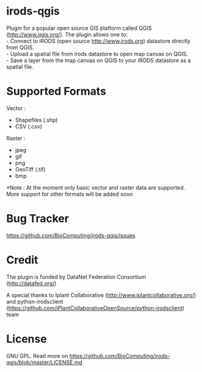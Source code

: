 # irods-qgis
Plugin for a popular open source GIS platform called QGIS (http://www.qgis.org/).  The plugin allows one to:  
	- Connect to iRODS (open source http://www.irods.org) datastore directly from QGIS.  
	- Upload a spatial file from irods datastore to open map canvas on QGIS.  
	- Save a layer from the map canvas on QGIS to your iRODS datastore as a spatial file.

# Supported Formats

Vector : 
 - Shapefiles (.shp)
 - CSV (.csv)

Raster : 
 - jpeg
 - gif
 - png
 - GeoTiff (.tif)
 - bmp

*Note : At the moment only basic vector and raster data are supported. More support for other formats will be added soon

# Bug Tracker

https://github.com/BioComputing/irods-qgis/issues

# Credit

The plugin is funded by DataNet Federation Consortium (http://datafed.org/)

A special thanks to Iplant Collaborative (http://www.iplantcollaborative.org/) and python-irodsclient (https://github.com/iPlantCollaborativeOpenSource/python-irodsclient) team

# License

GNU GPL. Read more on https://github.com/BioComputing/irods-qgis/blob/master/LICENSE.md



